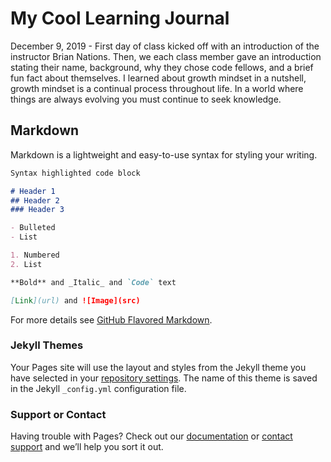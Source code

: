 # My Cool Learning Journal

December 9, 2019 - First day of class kicked off with an introduction of the instructor Brian Nations. Then, we each class member gave an introduction stating their name, background, why they chose code fellows, and a brief fun fact about themselves. I learned about growth mindset in a nutshell, growth mindset is a continual process throughout life. In a world where things are always evolving you must continue to seek knowledge.

## Markdown

Markdown is a lightweight and easy-to-use syntax for styling your writing.

```markdown
Syntax highlighted code block

# Header 1
## Header 2
### Header 3

- Bulleted
- List

1. Numbered
2. List

**Bold** and _Italic_ and `Code` text

[Link](url) and ![Image](src)
```

For more details see [GitHub Flavored Markdown](https://guides.github.com/features/mastering-markdown/).

### Jekyll Themes

Your Pages site will use the layout and styles from the Jekyll theme you have selected in your [repository settings](https://github.com/damian253/wrichW/settings). The name of this theme is saved in the Jekyll `_config.yml` configuration file.

### Support or Contact

Having trouble with Pages? Check out our [documentation](https://help.github.com/categories/github-pages-basics/) or [contact support](https://github.com/contact) and we’ll help you sort it out.
